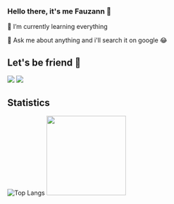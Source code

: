 ### Hello there, it's me Fauzann 👋
🌱 I’m currently learning everything 

💬 Ask me about anything and i'll search it on google 😂

## Let's be friend 👋
  <a href= "https://www.instagram.com/fauzannursalma/"><img src="https://img.icons8.com/dusk/48/000000/instagram.png"/></a>
  <a href= "https://www.linkedin.com/in/fauzannursalma/"><img src="https://img.icons8.com/dusk/48/000000/linkedin.png"/></a>


## Statistics
![Top Langs](https://github-readme-stats.vercel.app/api/top-langs/?username=fauzannursalma)
  <img height="180em" src="https://github-readme-stats-eight-theta.vercel.app/api/top-langs/?username=fauzannursalma&layout=compact&langs_count=8&theme=algolia"/>

<a href="https://github.com/anuraghazra/github-readme-stats">
</a>
<!-- (https://github.com/anuraghazra/github-readme-stats)
